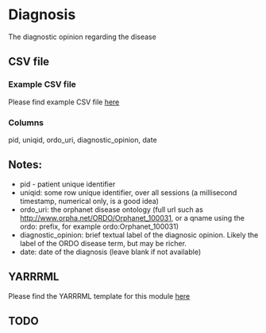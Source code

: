 # Diagnosis

The diagnostic opinion regarding the disease

## CSV file 

### Example CSV file
Please find example CSV file [here](../csv/diagnosis.csv)

### Columns

pid, uniqid, ordo_uri, diagnostic_opinion, date


## Notes:
  * pid - patient unique identifier
  * uniqid:  some row unique identifier, over all sessions (a millisecond timestamp, numerical only, is a good idea)
  * ordo_uri:  the orphanet disease ontology (full url such as http://www.orpha.net/ORDO/Orphanet_100031, or a qname using the ordo: prefix, for example ordo:Orphanet_100031)
  * diagnostic_opinion: brief textual label of the diagnosic opinion.  Likely the label of the ORDO disease term, but may be richer.
  * date:  date of the diagnosis (leave blank if not available)

## YARRRML

Please find the YARRRML template for this module [here](../templates/diagnosis_yarrrml_template.yaml)


##  TODO

